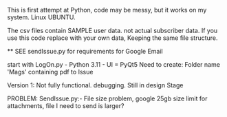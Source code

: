 This is first attempt at Python, code may be messy, but it works on
my system. Linux UBUNTU.

The csv files contain SAMPLE user data. not actual subscriber
data.
If you use this code replace with your own data,
Keeping the same file structure.

** SEE sendIssue.py for requirements for Google Email

start with LogOn.py - Python 3.11 - UI = PyQt5
Need to create:
    Folder name 'Mags' containing pdf to Issue
    
Version 1: Not fully functional. debugging. Still in design Stage

PROBLEM:
SendIssue.py:- File size problem, google 25gb size limit for
                attachments, file I need to send is larger?
                